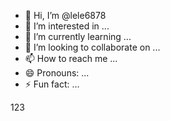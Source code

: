 - 👋 Hi, I’m @lele6878
- 👀 I’m interested in ...
- 🌱 I’m currently learning ...
- 💞️ I’m looking to collaborate on ...
- 📫 How to reach me ...
- 😄 Pronouns: ...
- ⚡ Fun fact: ...

<!---
lele6878/lele6878 is a ✨ special ✨ repository because its `README.md` (this file) appears on your GitHub profile.
You can click the Preview link to take a look at your changes.
--->123
